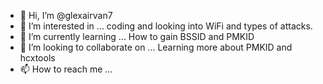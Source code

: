- 👋 Hi, I’m @glexairvan7
- 👀 I’m interested in ... coding and looking into WiFi and types of attacks. 
- 🌱 I’m currently learning ... How to gain BSSID and PMKID
- 💞️ I’m looking to collaborate on ... Learning more about PMKID and hcxtools
- 📫 How to reach me ...

<!---
glexairvan7/glexairvan7 is a ✨ special ✨ repository because its `README.md` (this file) appears on your GitHub profile.
You can click the Preview link to take a look at your changes.
--->
